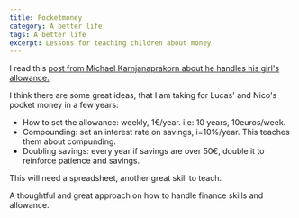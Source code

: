 ```yaml
---
title: Pocketmoney
category: A better life
tags: A better life
excerpt: Lessons for teaching children about money
---
```


I read this <a href="https://mikekarnj.com/posts/compounding-for-kids">post from Michael Karnjanaprakorn about he handles his girl's allowance.</a>

I think there are some great ideas, that I am taking for Lucas' and Nico's pocket money in a few years:

- How to set the allowance: weekly, 1€/year. i.e: 10 years, 10euros/week.
- Compounding: set an interest rate on savings, i=10%/year. This teaches them about compunding.
- Doubling savings: every year if savings are over 50€, double it to reinforce patience and savings.

This will need a spreadsheet, another great skill to teach.

A thoughtful and great approach on how to handle finance skills and allowance.